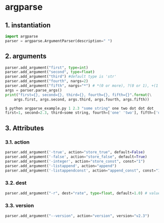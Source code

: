 
# argparse

## 1. instantiation
~~~python
import argparse
parser = argparse.ArgumentParser(description=" ")
~~~

## 2. arguments
~~~python
parser.add_argument("first", type=int)
parser.add_argument("second", type=float)
parser.add_argument("third") #default type is 'str'
parser.add_argument("fourth", nargs=2)
parser.add_argument("fifth", nargs="*") # *(0 or more), ?(0 or 1), +(1 or more)
args = parser.parse_args()
print("first={}, second={}, third={}, fourth={}, fifth={}".format(\
	args.first, args.second, args.third, args.fourth, args.fifth))
~~~
~~~python 
$ python argparse_example.py 1 2.3 "some string" one two dot dot dot
first=1, second=2.3, third=some string, fourth=['one' 'two'], fifth=['dot','dot','dot']
~~~

## 3. Attributes
### 3.1. action
~~~python
parser.add_argument('-true', action="store_true", default=False)
parser.add_argument('-false', action="store_false", default=True)
parser.add_argument('-integer', action="store_const", const="1")
parser.add_argument('-listappend', action="append")
parser.add_argument('-listappendconst', action="append_const", const="1")
~~~
### 3.2. dest
~~~python
parser.add_argument("-r", dest="rate", type=float, default=1.0) # value saved in name "rate"
~~~
### 3.3. version
~~~python
parser.add_argument("--version", action="version", version="v2.3")
~~~

